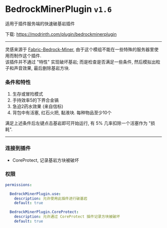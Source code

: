 # BedrockMinerPlugin `v1.6`
适用于插件服务端的快速破基岩插件  

下载: https://modrinth.com/plugin/bedrockminerplugin

---

灵感来源于 [Fabric-Bedrock-Miner](https://github.com/LXYan2333/Fabric-Bedrock-Miner), 由于这个模组不能在一些特殊的服务器里使用而制作这个插件.  
该插件并不通过 "特性" 实现破坏基岩; 而是检查是否满足一些条件, 然后模拟出粒子和声音效果, 最后删除基岩方块.  


### 条件和特性
1. 生存或冒险模式
2. 手持效率5的下界合金镐
3. 急迫2药水效果 (来自信标)
4. 背包中有活塞, 红石火把, 黏液块. 每种物品至少10个

满足上述条件后左键点击基岩即可开始运行, 有 5% 几率扣除一个活塞作为 "损耗".  

---

### 连接到插件
- CoreProtect, 记录基岩方块被破坏


### 权限
```yaml
permissions:

  BedrockMinerPlugin.use:
    description: 允许使用此插件进行破基岩
    default: true

  BedrockMinerPlugin.CoreProtect:
    description: 允许通过 CoreProtect 插件记录方块被破坏
    default: true
```
